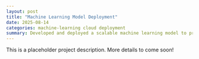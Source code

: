 ```yaml
---
layout: post
title: "Machine Learning Model Deployment"
date: 2025-08-14
categories: machine-learning cloud deployment
summary: Developed and deployed a scalable machine learning model to production using cloud infrastructure.
---
```


This is a placeholder project description. More details to come soon!